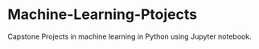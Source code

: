 # Machine-Learning-Ptojects
Capstone Projects in machine learning in Python using Jupyter notebook.
